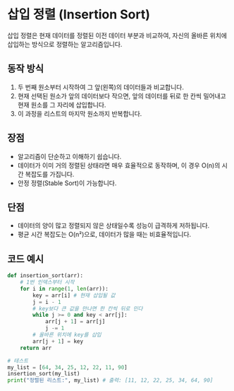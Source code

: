 
# 삽입 정렬 (Insertion Sort)

삽입 정렬은 현재 데이터를 정렬된 이전 데이터 부분과 비교하여, 자신의 올바른 위치에 삽입하는 방식으로 정렬하는 알고리즘입니다.

## 동작 방식

1. 두 번째 원소부터 시작하여 그 앞(왼쪽)의 데이터들과 비교합니다.
2. 현재 선택된 원소가 앞의 데이터보다 작으면, 앞의 데이터를 뒤로 한 칸씩 밀어내고 현재 원소를 그 자리에 삽입합니다.
3. 이 과정을 리스트의 마지막 원소까지 반복합니다.

## 장점

- 알고리즘이 단순하고 이해하기 쉽습니다.
- 데이터가 이미 거의 정렬된 상태라면 매우 효율적으로 동작하며, 이 경우 O(n)의 시간 복잡도를 가집니다.
- 안정 정렬(Stable Sort)이 가능합니다.

## 단점

- 데이터의 양이 많고 정렬되지 않은 상태일수록 성능이 급격하게 저하됩니다.
- 평균 시간 복잡도는 O(n²)으로, 데이터가 많을 때는 비효율적입니다.

## 코드 예시

```python
def insertion_sort(arr):
    # 1번 인덱스부터 시작
    for i in range(1, len(arr)):
        key = arr[i] # 현재 삽입될 값
        j = i - 1
        # key보다 큰 값을 만나면 한 칸씩 뒤로 민다
        while j >= 0 and key < arr[j]:
            arr[j + 1] = arr[j]
            j -= 1
        # 올바른 위치에 key를 삽입
        arr[j + 1] = key
    return arr

# 테스트
my_list = [64, 34, 25, 12, 22, 11, 90]
insertion_sort(my_list)
print("정렬된 리스트:", my_list) # 출력: [11, 12, 22, 25, 34, 64, 90]
```
